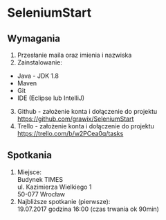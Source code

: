 # SeleniumStart
## Wymagania
1. Przesłanie maila oraz imienia i nazwiska
2. Zainstalowanie:
  * Java - JDK 1.8
  * Maven
  * Git
  * IDE (Eclipse lub IntelliJ)
3. Github - założenie konta i dołączenie do projektu<br>
https://github.com/grawix/SeleniumStart
4. Trello - założenie konta i dołączenie do projektu<br>
https://trello.com/b/w2PCea0q/tasks

## Spotkania
1. Miejsce:<br>
Budynek TIMES<br>
ul. Kazimierza Wielkiego 1<br>
50-077 Wrocław<br>
2. Najbliższe spotkanie (pierwsze):<br>
19.07.2017 godzina 16:00 (czas trwania ok 90min)